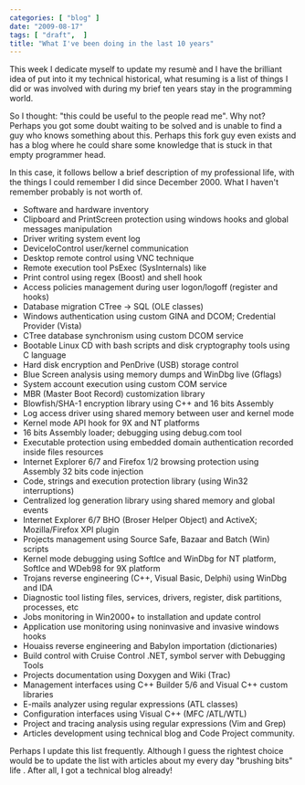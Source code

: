 ```yaml
---
categories: [ "blog" ]
date: "2009-08-17"
tags: [ "draft",  ]
title: "What I've been doing in the last 10 years"
---
```

This week I dedicate myself to update my resumè and I have the brilliant
idea of put into it my technical historical, what resuming is a list of
things I did or was involved with during my brief ten years stay in the
programming world.

So I thought: "this could be useful to the people read me". Why
not? Perhaps you got some doubt waiting to be solved and is unable to
find a guy who knows something about this. Perhaps this fork guy even
exists and has a blog where he could share some knowledge that is stuck
in that empty programmer head.

In this case, it follows bellow a brief description of my professional
life, with the things I could remember I did since December 2000. What
I haven't remember probably is not worth of.

  - Software and hardware inventory
  - Clipboard and PrintScreen protection using windows hooks and global
  messages manipulation
  - Driver writing system event log
  - DeviceIoControl user/kernel communication
  - Desktop remote control using VNC technique
  - Remote execution tool PsExec (SysInternals) like
  - Print control using regex (Boost) and shell hook
  - Access policies management during user logon/logoff (register and
  hooks)
  - Database migration CTree -> SQL (OLE classes)
  - Windows authentication using custom GINA and DCOM; Credential Provider
  (Vista)
  - CTree database synchronism using custom DCOM service
  - Bootable Linux CD with bash scripts and disk cryptography tools
  using C language
  - Hard disk encryption and PenDrive (USB) storage control
  - Blue Screen analysis using memory dumps and WinDbg live (Gflags)
  - System account execution using custom COM service
  - MBR (Master Boot Record) customization library
  - Blowfish/SHA-1 encryption library using C++ and 16 bits Assembly
  - Log access driver using shared memory between user and kernel mode
  - Kernel mode API hook for 9X and NT platforms
  - 16 bits Assembly loader; debugging using debug.com tool
  - Executable protection using embedded domain authentication recorded
  inside files resources
  - Internet Explorer 6/7 and Firefox 1/2 browsing protection using
  Assembly 32 bits code injection
  - Code, strings and execution protection library (using Win32
  interruptions)
  - Centralized log generation library using shared memory and global
  events
  - Internet Explorer 6/7 BHO (Broser Helper Object) and ActiveX;
  Mozilla/Firefox XPI plugin
  - Projects management using Source Safe, Bazaar and Batch (Win) scripts
  - Kernel mode debugging using SoftIce and WinDbg for NT platform,
  SoftIce and WDeb98 for 9X platform
  - Trojans reverse engineering (C++, Visual Basic, Delphi) using WinDbg
  and IDA
  - Diagnostic tool listing files, services, drivers, register, disk
  partitions, processes, etc
  - Jobs monitoring in Win2000+ to installation and update control
  - Application use monitoring using noninvasive and invasive windows
  hooks
  - Houaiss reverse engineering and Babylon importation (dictionaries)
  - Build control with Cruise Control .NET, symbol server with Debugging
  Tools
  - Projects documentation using Doxygen and Wiki (Trac)
  - Management interfaces using C++ Builder 5/6 and Visual C++ custom
  libraries
  - E-mails analyzer using regular expressions (ATL classes)
  - Configuration interfaces using Visual C++ (MFC /ATL/WTL)
  - Project and tracing analysis using regular expressions (Vim and Grep)
  - Articles development using technical blog and Code Project community.

Perhaps I update this list frequently. Although I guess the rightest
choice would be to update the list with articles about my every day
"brushing bits" life . After all, I got a technical blog already!

